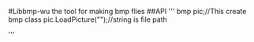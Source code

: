 
#Libbmp-wu
the tool for making bmp flies
##API
'''
bmp pic;//This create bmp class
pic.LoadPicture("<string>");//string is file path

'''

